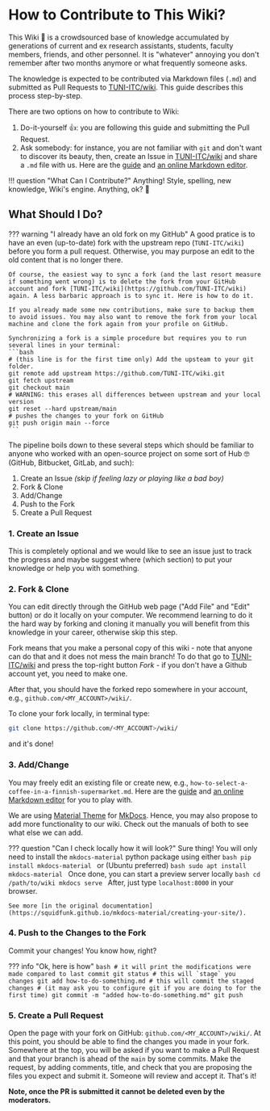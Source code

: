 # How to Contribute to This Wiki?

<!-- This wiki is backed up with the source of from [TUNI-ITC/wiki](https://github.com/TUNI-ITC/wiki). The knowledge is expected to be contributed via Markdown files (`.md`). While the style of the pages and website overall depends on [Material Theme](https://squidfunk.github.io/) for [MkDocs](https://www.mkdocs.org/). -->
This Wiki 📖 is a crowdsourced base of knowledge accumulated by generations of current and ex research assistants, students, faculty members, friends, and other personnel. It is "whatever" annoying you don't remember after two months anymore or what frequently someone asks.

The knowledge is expected to be contributed via Markdown files (`.md`) and submitted as Pull Requests to [TUNI-ITC/wiki](https://github.com/TUNI-ITC/wiki). This guide describes this process step-by-step.

There are two options on how to contribute to Wiki:

1. Do-it-yourself 👍: you are following this guide and submitting the Pull Request.
2. Ask somebody: for instance, you are not familiar with `git` and don't want to discover its beauty, then, create an Issue in [TUNI-ITC/wiki](https://github.com/TUNI-ITC/wiki) and share a `.md` file with us. Here are the [guide](https://guides.github.com/features/mastering-markdown/) and [an online Markdown editor](https://stackedit.io/).

!!! question "What Can I Contribute?"
    Anything! Style, spelling, new knowledge, Wiki's engine. Anything, ok? 🤗

## What Should I Do?

??? warning "I already have an old fork on my GitHub"
    A good pratice is to have an even (up-to-date) fork with the upstream repo (`TUNI-ITC/wiki`) before you form a pull request. Otherwise, you may purpose an edit to the old content that is no longer there.

    Of course, the easiest way to sync a fork (and the last resort measure if something went wrong) is to delete the fork from your GitHub account and fork [TUNI-ITC/wiki](https://github.com/TUNI-ITC/wiki) again. A less barbaric approach is to sync it. Here is how to do it.

    If you already made some new contributions, make sure to backup them to avoid issues. You may also want to remove the fork from your local machine and clone the fork again from your profile on GitHub.

    Synchronizing a fork is a simple procedure but requires you to run several lines in your terminal:
    ```bash
    # (this line is for the first time only) Add the upsteam to your git folder.
    git remote add upstream https://github.com/TUNI-ITC/wiki.git
    git fetch upstream
    git checkout main
    # WARNING: this erases all differences between upstream and your local version
    git reset --hard upstream/main
    # pushes the changes to your fork on GitHub
    git push origin main --force
    ```


The pipeline boils down to these several steps which should be familiar to anyone who worked with an open-source project on some sort of Hub 🤓 (GitHub, Bitbucket, GitLab, and such):

1. Create an Issue _(skip if feeling lazy or playing like a bad boy)_
2. Fork & Clone
3. Add/Change
4. Push to the Fork
5. Create a Pull Request

### 1. Create an Issue
This is completely optional and we would like to see an issue just to track the progress and maybe suggest where (which section) to put your knowledge or help you with something.

### 2. Fork & Clone

You can edit directly through the GitHub web page ("Add File" and "Edit" button) or do it locally on your computer. We recommend learning to do it the hard way by forking and cloning it manually you will benefit from this knowledge in your career, otherwise skip this step.

Fork means that you make a personal copy of this wiki - note that anyone can do that and it does not mess the main branch! To do that go to [TUNI-ITC/wiki](https://github.com/TUNI-ITC/wiki) and press the top-right button *Fork* - if you don't have a Github account yet, you need to make one.

After that, you should have the forked repo somewhere in your account, e.g., `github.com/<MY_ACCOUNT>/wiki/`.

To clone your fork locally, in terminal type:
```bash
git clone https://github.com/<MY_ACCOUNT>/wiki/
```
and it's done!

### 3. Add/Change

You may freely edit an existing file or create new, e.g., `how-to-select-a-coffee-in-a-finnish-supermarket.md`. Here are the [guide](https://guides.github.com/features/mastering-markdown/) and [an online Markdown editor](https://stackedit.io/) for you to play with.

We are using [Material Theme](https://squidfunk.github.io/) for [MkDocs](https://www.mkdocs.org/). Hence, you may also propose to add more functionality to our wiki. Check out the manuals of both to see what else we can add.

??? question "Can I check locally how it will look?"
    Sure thing! You will only need to install the `mkdocs-material` python package using either
    ```bash
    pip install mkdocs-material
    ```
    or (Ubuntu preferred)
    ```bash
    sudo apt install mkdocs-material
    ```
    Once done, you can start a preview server locally
    ```bash
    cd /path/to/wiki
    mkdocs serve
    ```
    After, just type `localhost:8000` in your browser.

    See more [in the original documentation](https://squidfunk.github.io/mkdocs-material/creating-your-site/).

### 4. Push to the Changes to the Fork
Commit your changes! You know how, right?

??? info "Ok, here is how"
    ```bash
    # it will print the modifications were made compared to last commit
    git status
    # this will `stage` you changes
    git add how-to-do-something.md
    # this will commit the staged changes
    # (it may ask you to configure git if you are doing to for the first time)
    git commit -m "added how-to-do-something.md"
    git push
    ```

### 5. Create a Pull Request
Open the page with your fork on GitHub: `github.com/<MY_ACCOUNT>/wiki/`. At this point, you should be able to find the changes you made in your fork. Somewhere at the top, you will be asked if you want to make a Pull Request and that your branch is ahead of the `main` by some commits. Make the request, by adding comments, title, and check that you are proposing the files you expect and submit it. Someone will review and accept it. That's it!

**Note, once the PR is submitted it cannot be deleted even by the moderators.**
